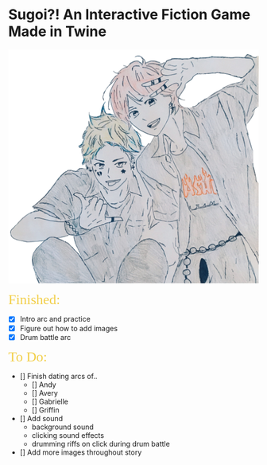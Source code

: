 # Sugoi?! An Interactive Fiction Game Made in Twine
![A photo of two anime boys beckoning  you towards a musical adventure](images/aa.png)

<span style="color: #f2cf4a; font-family: Babas; font-size: 2em;">Finished:</span>
- [x] Intro arc and practice
- [x] Figure out how to add images
- [x] Drum battle arc

<span style="color: #f2cf4a; font-family: Babas; font-size: 2em;">To Do:</span>
- [] Finish dating arcs of..
    - [] Andy
    - [] Avery
    - [] Gabrielle
    - [] Griffin
- [] Add sound
    - background sound 
    - clicking sound effects
    - drumming riffs on click during drum battle
- [] Add more images throughout story